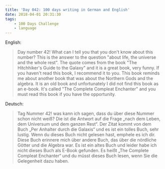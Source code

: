 ```yaml
---
title: 'Day 042: 100 days writing in German and English'
date: 2018-04-01 20:31:30
tags:
    - 100 Days Challenge
    - language
---
```

English:
> Day number 42! What can I tell you that you don't know about this number? This is the answer to the question "about life, the universe and the whole rest". The quote comes from the book "The Hitchhiker's Guide to the Galaxy" and it is a great book, very funny. If you haven't read this book, I recommend it to you. This book reminds me about another book that was about the Northern Gods and the algebra. It is an old book and unfortunately I did not find this book as an e-book. It's called "The Complete Compleat Enchanter" and you must read this book if you have the opportunity.

Deutsch:
> Tag Nummer 42! was kann ich sagen, dass du über diese Nummer schon nicht weiß? Die ist die Antwort auf die Frage „nach dem Leben, dem Universum und dem ganzen Rest“. Der Zitat kommt von dem Buch „Per Anhalter durch die Galaxis“ und es ist ein tolles Buch, sehr lustig. Wenn du dieses Buch nicht gelesen hast, emphele es ich dir. Diese Buch erinnere mich über andere Buch, das über die nördliche Götter und die Algebra war. Es ist ein altes Buch und leider habe ich nicht dieses Buch als E-Book gefunden. Es heißt „The Complete Compleat Enchanter“ und du müsst dieses Buch lesen, wenn Sie die Gelegenheit dazu haben.